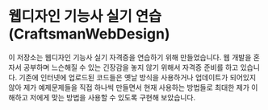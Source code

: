 # 웹디자인 기능사 실기 연습 (CraftsmanWebDesign)
이 저장소는 웹디자인 기능사 실기 자격증을 연습하기 위해 만들었습니다. 웹 개발을 혼자서 공부하며 느슨해질 수 있는 긴장감을 놓지 않기 위해서 자격증 준비를 하고 있습니다. 기존에 인터넷에 업로드된 코드들은 옛날 방식을 사용하거나 업데이트가 되어있지 않아 제가 예제문제들을 직접 하나씩 만들면서 현재 사용하는 방법들로 최대한 제가 이해하고 저에게 맞는 방법을 사용할 수 있도록 구현해 보았습니다.
